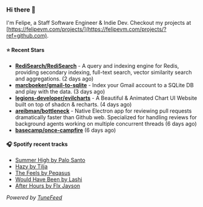 ### Hi there 👋

I'm Felipe, a Staff Software Engineer & Indie Dev. Checkout my projects at [https://felipevm.com/projects/](https://felipevm.com/projects/?ref=github.com).

#### ⭐ Recent Stars
- **[RediSearch/RediSearch](https://github.com/RediSearch/RediSearch)** - A query and indexing engine for Redis, providing secondary indexing, full-text search, vector similarity search and aggregations. (2 days ago)
- **[marcboeker/gmail-to-sqlite](https://github.com/marcboeker/gmail-to-sqlite)** - Index your Gmail account to a SQLite DB and play with the data. (3 days ago)
- **[legions-developer/evilcharts](https://github.com/legions-developer/evilcharts)** - A Beautiful &amp; Animated Chart UI Website built on top of shadcn &amp; recharts. (4 days ago)
- **[areibman/bottleneck](https://github.com/areibman/bottleneck)** - Native Electron app for reviewing pull requests dramatically faster than Github web. Specialized for handling reviews for background agents working on multiple concurrent threads (6 days ago)
- **[basecamp/once-campfire](https://github.com/basecamp/once-campfire)** (6 days ago)

#### 🎧 Spotify recent tracks
- [Summer High by Palo Santo](https://open.spotify.com/track/0hnTSQUrWBcI4cSAJipBOw)
- [Hazy by Tilja](https://open.spotify.com/track/3JDWe0YJ7fwIGpXchl79C0)
- [The Feels by Peqasus](https://open.spotify.com/track/12ZDfHYGroYkrsxSSolen1)
- [Would Have Been by Lashi](https://open.spotify.com/track/1ZuEJCQ56UsvsNmBQrpvgo)
- [After Hours by Flx Jayson](https://open.spotify.com/track/1D9UrRbGi9qLGHQvldxh3o)

_Powered by [TuneFeed](https://tunefeed.app?ref=github.com)_
